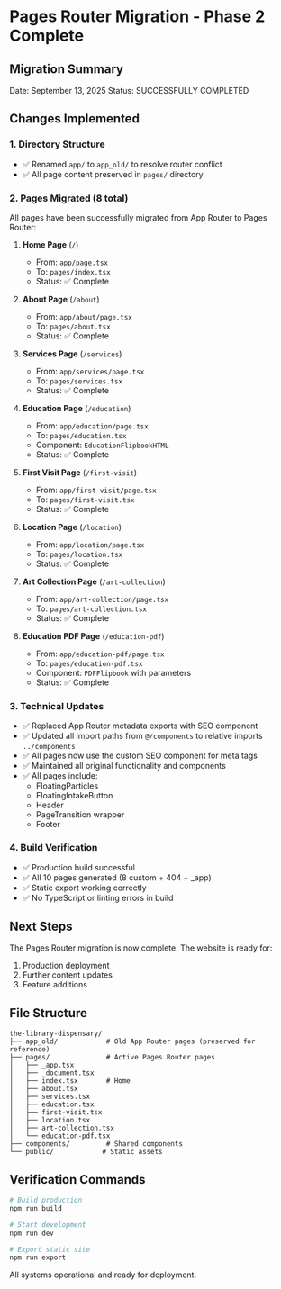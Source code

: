 # Pages Router Migration - Phase 2 Complete

## Migration Summary
Date: September 13, 2025
Status: SUCCESSFULLY COMPLETED

## Changes Implemented

### 1. Directory Structure
- ✅ Renamed `app/` to `app_old/` to resolve router conflict
- ✅ All page content preserved in `pages/` directory

### 2. Pages Migrated (8 total)
All pages have been successfully migrated from App Router to Pages Router:

1. **Home Page** (`/`)
   - From: `app/page.tsx`
   - To: `pages/index.tsx`
   - Status: ✅ Complete

2. **About Page** (`/about`)
   - From: `app/about/page.tsx`
   - To: `pages/about.tsx`
   - Status: ✅ Complete

3. **Services Page** (`/services`)
   - From: `app/services/page.tsx`
   - To: `pages/services.tsx`
   - Status: ✅ Complete

4. **Education Page** (`/education`)
   - From: `app/education/page.tsx`
   - To: `pages/education.tsx`
   - Component: `EducationFlipbookHTML`
   - Status: ✅ Complete

5. **First Visit Page** (`/first-visit`)
   - From: `app/first-visit/page.tsx`
   - To: `pages/first-visit.tsx`
   - Status: ✅ Complete

6. **Location Page** (`/location`)
   - From: `app/location/page.tsx`
   - To: `pages/location.tsx`
   - Status: ✅ Complete

7. **Art Collection Page** (`/art-collection`)
   - From: `app/art-collection/page.tsx`
   - To: `pages/art-collection.tsx`
   - Status: ✅ Complete

8. **Education PDF Page** (`/education-pdf`)
   - From: `app/education-pdf/page.tsx`
   - To: `pages/education-pdf.tsx`
   - Component: `PDFFlipbook` with parameters
   - Status: ✅ Complete

### 3. Technical Updates
- ✅ Replaced App Router metadata exports with SEO component
- ✅ Updated all import paths from `@/components` to relative imports `../components`
- ✅ All pages now use the custom SEO component for meta tags
- ✅ Maintained all original functionality and components
- ✅ All pages include:
  - FloatingParticles
  - FloatingIntakeButton
  - Header
  - PageTransition wrapper
  - Footer

### 4. Build Verification
- ✅ Production build successful
- ✅ All 10 pages generated (8 custom + 404 + _app)
- ✅ Static export working correctly
- ✅ No TypeScript or linting errors in build

## Next Steps
The Pages Router migration is now complete. The website is ready for:
1. Production deployment
2. Further content updates
3. Feature additions

## File Structure
```
the-library-dispensary/
├── app_old/            # Old App Router pages (preserved for reference)
├── pages/              # Active Pages Router pages
│   ├── _app.tsx
│   ├── _document.tsx
│   ├── index.tsx       # Home
│   ├── about.tsx
│   ├── services.tsx
│   ├── education.tsx
│   ├── first-visit.tsx
│   ├── location.tsx
│   ├── art-collection.tsx
│   └── education-pdf.tsx
├── components/         # Shared components
└── public/            # Static assets
```

## Verification Commands
```bash
# Build production
npm run build

# Start development
npm run dev

# Export static site
npm run export
```

All systems operational and ready for deployment.